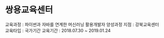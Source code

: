 쌍용교육센터
===========
교육과정 : 파이썬과 자바를 연계한 머신러닝 활용개발자 양성과정
지점 : 강북교육센터
교육타입 : 국가기간
교육기간 : 2018.07.30 ~ 2019.01.24
